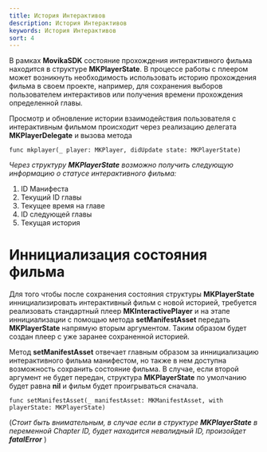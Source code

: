```yaml
---
title: История Интерактивов
description: История Интерактивов
keywords: История Интерактивов
sort: 4
---
```


В рамках **MovikaSDK** состояние прохождения интерактивного фильма находится в структуре **MKPlayerState**. В процессе работы с плеером может возникнуть необходимость использовать историю прохождения фильма в своем проекте, например, для сохранения выборов пользователем интерактивов или получения времени прохождения определенной главы. 

Просмотр и обновление истории взаимодействия пользователя с интерактивным фильмом происходит через реализацию делегата **MKPlayerDelegate** и вызова метода
```
func mkplayer(_ player: MKPlayer, didUpdate state: MKPlayerState)
```

*Через структуру **MKPlayerState** возможно получить следующую информацию о статусе интерактивного фильма:* 
1) ID Манифеста
2) Текущий ID главы
3) Текущее время на главе
4) ID следующей главы
5) Текущая история

# Иннициализация состояния фильма 
Для того чтобы после сохранения состояния структуры **MKPlayerState** иннициализировать интерактивный фильм с новой историей, требуется реализовать стандартный плеер **MKInteractivePlayer** и на этапе иннициализации с помощью метода **setManifestAsset** передать **MKPlayerState** напрямую вторым аргументом. Таким образом будет создан плеер с уже заранее сохраненной историей.

Метод **setManifestAsset** отвечает главным образом за иннициализацию интерактивного фильма манифестом, но также в нем доступна возможность сохранить состояние фильма. В случае, если второй аргумент не будет передан, структура **MKPlayerState** по умолчанию будет равна __nil__ и фильм будет проигрываться сначала.
```
func setManifestAsset(_ manifestAsset: MKManifestAsset, with playerState: MKPlayerState) 
```

(_Стоит быть внимательным, в случае если в структуре **MKPlayerState** в переменной *Chapter ID*, будет находится невалидный *ID*, произойдет __fatalError___ ) 
